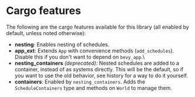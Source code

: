 # Cargo features

The following are the cargo features available for this library (all enabled by default, unless noted otherwise):

- **nesting**: Enables nesting of schedules.
- **app_ext**: Extends `App` with convenience methods (`add_schedules`). Disable this if you don't want to depend on `bevy_app`.\
- **nesting_containers** *(deprecated)*: Nested schedules are added to a container, instead of as systems directly.
    This will be the default, so if you want to use the old behavior, see history for a way to do it yourself.
- **containers**: Enabled by `nesting_containers`. Adds the `ScheduleContainers` type and methods on `World` to manage them.
